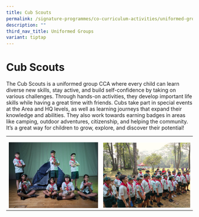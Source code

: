 ```yaml
---
title: Cub Scouts
permalink: /signature-programmes/co-curriculum-activities/uniformed-groups/cub-scouts/
description: ""
third_nav_title: Uniformed Groups
variant: tiptap
---
```

<h1>Cub Scouts</h1>
<p>The Cub Scouts is a uniformed group CCA where every child can learn diverse
new skills, stay active, and build self-confidence by taking on various
challenges. Through hands-on activities, they develop important life skills
while having a great time with friends. Cubs take part in special events
at the Area and HQ levels, as well as learning journeys that expand their
knowledge and abilities. They also work towards earning badges in areas
like camping, outdoor adventures, citizenship, and helping the community.
It’s a great way for children to grow, explore, and discover their potential!</p>
<table style="minWidth: 50px">
<colgroup>
<col>
<col>
</colgroup>
<tbody>
<tr>
<td rowspan="1" colspan="1">
<p></p>
<div class="isomer-image-wrapper">
<img style="width: 100%" height="auto" width="100%" alt="" src="/images/Cub_Scouts_1.jpg">
</div>
</td>
<td rowspan="1" colspan="1">
<p></p>
<div class="isomer-image-wrapper">
<img style="width: 100%" height="auto" width="100%" alt="" src="/images/Cub_Scouts_2.png">
</div>
</td>
</tr>
</tbody>
</table>
<p></p>